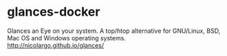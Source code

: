 # glances-docker
 Glances an Eye on your system. A top/htop alternative for GNU/Linux, BSD, Mac OS and Windows operating systems. http://nicolargo.github.io/glances/
